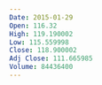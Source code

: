 ```yaml
---
Date: 2015-01-29
Open: 116.32
High: 119.190002
Low: 115.559998
Close: 118.900002
Adj Close: 111.665985
Volume: 84436400
---
```

